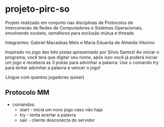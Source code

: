 # projeto-pirc-so
 Projeto realizado em conjunto nas disciplinas de Protocolos de Interconexão de Redes de Computadores e Sistemas Operacionais, envolvendo sockets, semáforos para exclusão mútua e threads
 
 Integrantes: Gabriel Macaúbas Melo e Maria Eduarda de Almeida Vitorino
 
 Inspirado no jogo das três pistas apresentado por Silvio Santos! Ao iniciar o programa, você terá que digitar seu nome, aṕós isso você já poderá iniciar um jogo e receberá as 3 pistas para advinhar a palavra. Use o comando try para tentar advinhar a palavra e vencer o jogo!
 
 (Jogue com quantos jogadores quiser)
 
## Protocolo MM ##
 
 * comandos:
      * start - inicia um novo jogo caso não haja
      * try - tenta acertar a palavra
      * sair - cliente desconecta do servidor
